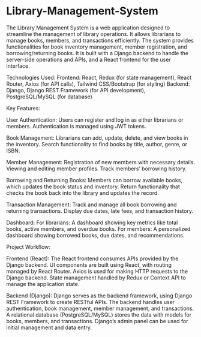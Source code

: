 
# Library-Management-System

The Library Management System is a web application designed to streamline the management of library operations. 
It allows librarians to manage books, members, and transactions efficiently. The system provides functionalities for book inventory management, member registration, and borrowing/returning books. 
It is built with a Django backend to handle the server-side operations and APIs, and a React frontend for the user interface.

Technologies Used:
Frontend: React, Redux (for state management), React Router, Axios (for API calls), Tailwind CSS/Bootstrap (for styling)
Backend: Django, Django REST Framework (for API development), PostgreSQL/MySQL (for database)

Key Features:

User Authentication:
Users can register and log in as either librarians or members.
Authentication is managed using JWT tokens.

Book Management:
Librarians can add, update, delete, and view books in the inventory.
Search functionality to find books by title, author, genre, or ISBN.

Member Management:
Registration of new members with necessary details.
Viewing and editing member profiles.
Track members’ borrowing history.

Borrowing and Returning Books:
Members can borrow available books, which updates the book status and inventory.
Return functionality that checks the book back into the library and updates the record.

Transaction Management:
Track and manage all book borrowing and returning transactions.
Display due dates, late fees, and transaction history.

Dashboard:
For librarians: A dashboard showing key metrics like total books, active members, and overdue books.
For members: A personalized dashboard showing borrowed books, due dates, and recommendations.

Project Workflow:

Frontend (React):
The React frontend consumes APIs provided by the Django backend.
UI components are built using React, with routing managed by React Router.
Axios is used for making HTTP requests to the Django backend.
State management handled by Redux or Context API to manage the application state.

Backend (Django):
Django serves as the backend framework, using Django REST Framework to create RESTful APIs.
The backend handles user authentication, book management, member management, and transactions.
A relational database (PostgreSQL/MySQL) stores the data with models for books, members, and transactions.
Django’s admin panel can be used for initial management and data entry.

